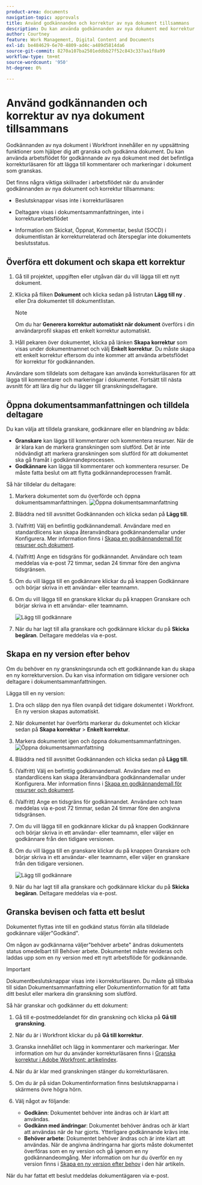 ```yaml
---
product-area: documents
navigation-topic: approvals
title: Använd godkännanden och korrektur av nya dokument tillsammans
description: Du kan använda godkännanden av nya dokument med korrektur.
author: Courtney
feature: Work Management, Digital Content and Documents
exl-id: be484629-6e70-4809-ad4c-a489d5814da6
source-git-commit: 8270a107ba2501eddbb27f52c843c337aa1f8a99
workflow-type: tm+mt
source-wordcount: '950'
ht-degree: 0%

---
```


# Använd godkännanden och korrektur av nya dokument tillsammans

Godkännanden av nya dokument i Workfront innehåller en ny uppsättning funktioner som hjälper dig att granska och godkänna dokument. Du kan använda arbetsflödet för godkännande av nya dokument med det befintliga korrekturläsaren för att lägga till kommentarer och markeringar i dokument som granskas.

Det finns några viktiga skillnader i arbetsflödet när du använder godkännanden av nya dokument och korrektur tillsammans:

* Beslutsknappar visas inte i korrekturläsaren

* Deltagare visas i dokumentsammanfattningen, inte i korrekturarbetsflödet

* Information om Skickat, Öppnat, Kommentar, beslut (SOCD) i dokumentlistan är korrekturrelaterad och återspeglar inte dokumentets beslutsstatus.

## Överföra ett dokument och skapa ett korrektur

1. Gå till projektet, uppgiften eller utgåvan där du vill lägga till ett nytt dokument.
1. Klicka på fliken **Dokument** och klicka sedan på listrutan **Lägg till ny** .
eller
Dra dokumentet till dokumentlistan.

   >[!NOTE]
   >
   >Om du har **Generera korrektur automatiskt när dokument** överförs i din användarprofil skapas ett enkelt korrektur automatiskt.

1. Håll pekaren över dokumentet, klicka på länken **Skapa korrektur** som visas under dokumentnamnet och välj **Enkelt korrektur**. Du måste skapa ett enkelt korrektur eftersom du inte kommer att använda arbetsflödet för korrektur för godkännanden.

Användare som tilldelats som deltagare kan använda korrekturläsaren för att lägga till kommentarer och markeringar i dokumentet. Fortsätt till nästa avsnitt för att lära dig hur du lägger till granskningsdeltagare.

## Öppna dokumentsammanfattningen och tilldela deltagare

Du kan välja att tilldela granskare, godkännare eller en blandning av båda:

* **Granskare** kan lägga till kommentarer och kommentera resurser. När de är klara kan de markera granskningen som slutförd. Det är inte nödvändigt att markera granskningen som slutförd för att dokumentet ska gå framåt i godkännandeprocessen.
* **Godkännare** kan lägga till kommentarer och kommentera resurser. De måste fatta beslut om att flytta godkännandeprocessen framåt.

Så här tilldelar du deltagare:

1. Markera dokumentet som du överförde och öppna dokumentsammanfattningen.
   ![Öppna dokumentsammanfattning](assets/open-doc-summary.png)

1. Bläddra ned till avsnittet Godkännanden och klicka sedan på **Lägg till**.

1. (Valfritt) Välj en befintlig godkännandemall. Användare med en standardlicens kan skapa återanvändbara godkännandemallar under Konfigurera. Mer information finns i [Skapa en godkännandemall för resurser och dokument](/help/quicksilver/review-and-approve-work/document-reviews-and-approvals/manage-document-approvals/create-approval-template.md).

1. (Valfritt) Ange en tidsgräns för godkännandet. Användare och team meddelas via e-post 72 timmar, sedan 24 timmar före den angivna tidsgränsen.

1. Om du vill lägga till en godkännare klickar du på knappen Godkännare och börjar skriva in ett användar- eller teamnamn.

1. Om du vill lägga till en granskare klickar du på knappen Granskare och börjar skriva in ett användar- eller teamnamn.

   ![Lägg till godkännare](assets/add-approvers.png)

1. När du har lagt till alla granskare och godkännare klickar du på **Skicka begäran**. Deltagare meddelas via e-post.

## Skapa en ny version efter behov

Om du behöver en ny granskningsrunda och ett godkännande kan du skapa en ny korrekturversion.  <!-- and add the previous participants, new participants, or a mix of both. --> Du kan visa information om tidigare versioner och deltagare i dokumentsammanfattningen.

Lägga till en ny version:

1. Dra och släpp den nya filen ovanpå det tidigare dokumentet i Workfront. En ny version skapas automatiskt.

1. När dokumentet har överförts markerar du dokumentet och klickar sedan på **Skapa korrektur** > **Enkelt korrektur**.

1. Markera dokumentet igen och öppna dokumentsammanfattningen.
   ![Öppna dokumentsammanfattning](assets/open-doc-summary.png)

1. Bläddra ned till avsnittet Godkännanden och klicka sedan på **Lägg till**.

1. (Valfritt) Välj en befintlig godkännandemall. Användare med en standardlicens kan skapa återanvändbara godkännandemallar under Konfigurera. Mer information finns i [Skapa en godkännandemall för resurser och dokument](/help/quicksilver/review-and-approve-work/document-reviews-and-approvals/manage-document-approvals/create-approval-template.md).

1. (Valfritt) Ange en tidsgräns för godkännandet. Användare och team meddelas via e-post 72 timmar, sedan 24 timmar före den angivna tidsgränsen.

1. Om du vill lägga till en godkännare klickar du på knappen Godkännare och börjar skriva in ett användar- eller teamnamn, <span class="preview"> eller väljer en godkännare från den tidigare versionen.</span>

1. Om du vill lägga till en granskare klickar du på knappen Granskare och börjar skriva in ett användar- eller teamnamn, <span class="preview"> eller väljer en granskare från den tidigare versionen. </span>

   ![Lägg till godkännare](assets/add-approvers.png)

1. När du har lagt till alla granskare och godkännare klickar du på **Skicka begäran**. Deltagare meddelas via e-post.

<!-- add info about reusing previous participants once released -->


## Granska bevisen och fatta ett beslut

Dokumentet flyttas inte till en godkänd status förrän alla tilldelade godkännare väljer&quot;Godkänd&quot;.

Om någon av godkännarna väljer&quot;behöver arbete&quot; ändras dokumentets status omedelbart till Behöver arbete. Dokumentet måste revideras och laddas upp som en ny version med ett nytt arbetsflöde för godkännande.

>[!IMPORTANT]
>
>Dokumentbeslutsknappar visas inte i korrekturläsaren. Du måste gå tillbaka till sidan Dokumentsammanfattning eller Dokumentinformation för att fatta ditt beslut eller markera din granskning som slutförd.

Så här granskar och godkänner du ett dokument:

1. Gå till e-postmeddelandet för din granskning och klicka på **Gå till granskning**.

1. När du är i Workfront klickar du på **Gå till korrektur**.

1. Granska innehållet och lägg in kommentarer och markeringar. Mer information om hur du använder korrekturläsaren finns i [Granska korrektur i Adobe Workfront: artikelindex](/help/quicksilver/review-and-approve-work/proofing/reviewing-proofs-within-workfront/review-proofs-in-wf.md).

1. När du är klar med granskningen stänger du korrekturläsaren.

1. Om du är på sidan Dokumentinformation finns beslutsknapparna i skärmens övre högra hörn.

1. Välj något av följande:

   * **Godkänn**: Dokumentet behöver inte ändras och är klart att användas.
   * **Godkänn med ändringar**: Dokumentet behöver ändras och är klart att användas när de har gjorts. Ytterligare godkännande krävs inte.
   * **Behöver arbete**: Dokumentet behöver ändras och är inte klart att användas. När de angivna ändringarna har gjorts måste dokumentet överföras som en ny version och gå igenom en ny godkännandeomgång. Mer information om hur du överför en ny version finns i [Skapa en ny version efter behov](#create-a-new-version-as-needed) i den här artikeln.

När du har fattat ett beslut meddelas dokumentägaren via e-post.
